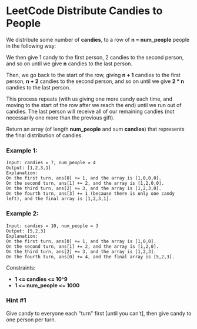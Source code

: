 # LeetCode Distribute Candies to People
We distribute some number of **candies**, to a row of **n = num_people** people in the following way:

We then give 1 candy to the first person, 2 candies to the second person, and so on until we give **n** candies to the last person.

Then, we go back to the start of the row, giving **n + 1** candies to the first person, **n + 2** candies to the second person, and so on until we give **2 * n** candies to the last person.

This process repeats (with us giving one more candy each time, and moving to the start of the row after we reach the end) until we run out of candies.  The last person will receive all of our remaining candies (not necessarily one more than the previous gift).

Return an array (of length **num_people** and sum **candies**) that represents the final distribution of candies.

 

### Example 1:
```
Input: candies = 7, num_people = 4
Output: [1,2,3,1]
Explanation:
On the first turn, ans[0] += 1, and the array is [1,0,0,0].
On the second turn, ans[1] += 2, and the array is [1,2,0,0].
On the third turn, ans[2] += 3, and the array is [1,2,3,0].
On the fourth turn, ans[3] += 1 (because there is only one candy left), and the final array is [1,2,3,1].
```

### Example 2:
```
Input: candies = 10, num_people = 3
Output: [5,2,3]
Explanation: 
On the first turn, ans[0] += 1, and the array is [1,0,0].
On the second turn, ans[1] += 2, and the array is [1,2,0].
On the third turn, ans[2] += 3, and the array is [1,2,3].
On the fourth turn, ans[0] += 4, and the final array is [5,2,3].
```

Constraints:

* **1 <= candies <= 10^9**
* **1 <= num_people <= 1000**

### Hint #1  
Give candy to everyone each "turn" first [until you can't], then give candy to one person per turn.
